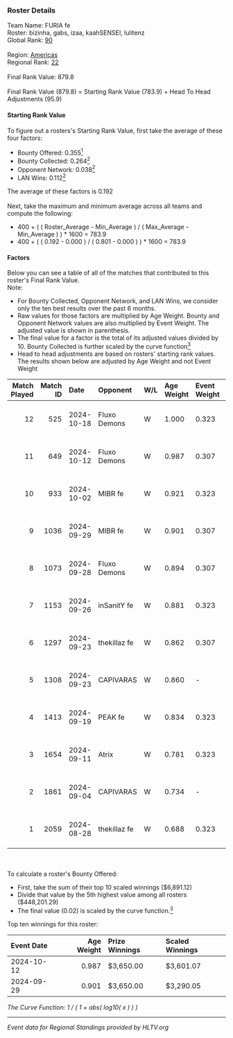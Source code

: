 ### Roster Details<br />
Team Name: FURIA fe<br />
Roster: bizinha, gabs, izaa, kaahSENSEI, lulitenz<br />
Global Rank: [90](../../standings_global_2024_11_13.md)<br />
<br />
Region: [Americas]( ../../standings_americas_2024_11_13.md)<br />
Regional Rank: [22]( ../../standings_americas_2024_11_13.md)<br />
<br />
Final Rank Value:  879.8<br />
<br />
Final Rank Value (879.8) = Starting Rank Value (783.9) + Head To Head Adjustments (95.9)<br />

#### Starting Rank Value<br />
To figure out a rosters's Starting Rank Value, first take the average of these four factors:<br />
- Bounty Offered: 0.355[<sup>1</sup>](#table2)
- Bounty Collected: 0.264[<sup>2</sup>](#table1)
- Opponent Network: 0.038[<sup>2</sup>](#table1)
- LAN Wins: 0.112[<sup>2</sup>](#table1)

The average of these factors is 0.192<br />
<br />
Next, take the maximum and minimum average across all teams and compute the following:<br />
- 400 + ( ( Roster_Average - Min_Average ) / ( Max_Average - Min_Average ) ) * 1600 = 783.9
- 400 + ( ( 0.192 - 0.000 ) / ( 0.801 - 0.000 ) ) * 1600 = 783.9


#### Factors<br />
Below you can see a table of all of the matches that contributed to this roster's Final Rank Value.<br />
Note:<br />

- For Bounty Collected, Opponent Network, and LAN Wins, we consider only the ten best results over the past 6 months.
- Raw values for those factors are multiplied by Age Weight. Bounty and Opponent Network values are also multiplied by Event Weight. The adjusted value is shown in parenthesis.
- The final value for a factor is the total of its adjusted values divided by 10. Bounty Collected is further scaled by the curve function[<sup>3</sup>](#curveFunction)
- Head to head adjustments are based on rosters' starting rank values. The results shown below are adjusted by Age Weight and not Event Weight
<span id="table1"></span><br />


| Match Played | Match ID | Date       | Opponent     | W/L | Age Weight | Event Weight | Bounty Collected | Opponent Network | LAN Wins  | H2H Adj. | Roster                                    |
| -: | -: | :- | :- | :- | :- | :- | :- | :- | :- | -: | :- |
|           12 |      525 | 2024-10-18 | Fluxo Demons | W   | 1.000      | 0.323        | 0.009 (0.003)    | 0.178 (0.058)    | 0 (0.000) |     9.93 | bizinha, gabs, izaa, kaahSENSEI, lulitenz |
|           11 |      649 | 2024-10-12 | Fluxo Demons | W   | 0.987      | 0.307        | 0.009 (0.003)    | 0.178 (0.054)    | 1 (0.987) |    10.59 | bizinha, gabs, izaa, kaahSENSEI, lulitenz |
|           10 |      933 | 2024-10-02 | MIBR fe      | W   | 0.921      | 0.323        | 0.008 (0.002)    | 0.156 (0.046)    | 0 (0.000) |     8.98 | bizinha, gabs, izaa, kaahSENSEI, lulitenz |
|            9 |     1036 | 2024-09-29 | MIBR fe      | W   | 0.901      | 0.307        | 0.008 (0.002)    | 0.156 (0.043)    | 0 (0.000) |     9.44 | bizinha, gabs, izaa, kaahSENSEI, lulitenz |
|            8 |     1073 | 2024-09-28 | Fluxo Demons | W   | 0.894      | 0.307        | 0.009 (0.002)    | 0.178 (0.049)    | 0 (0.000) |    10.81 | bizinha, gabs, izaa, kaahSENSEI, lulitenz |
|            7 |     1153 | 2024-09-26 | inSanitY fe  | W   | 0.881      | 0.323        | 0.003 (0.001)    | 0.118 (0.034)    | 0 (0.000) |     8.17 | bizinha, gabs, izaa, kaahSENSEI, lulitenz |
|            6 |     1297 | 2024-09-23 | thekillaz fe | W   | 0.862      | 0.307        | 0.003 (0.001)    | 0.098 (0.026)    | 0 (0.000) |     7.73 | bizinha, gabs, izaa, kaahSENSEI, lulitenz |
|            5 |     1308 | 2024-09-23 | CAPIVARAS    | W   | 0.860      | -            | -                | -                | 0 (0.000) |     4.20 | bizinha, gabs, izaa, kaahSENSEI, lulitenz |
|            4 |     1413 | 2024-09-19 | PEAK fe      | W   | 0.834      | 0.323        | 0.003 (0.001)    | 0.035 (0.009)    | 0 (0.000) |     6.21 | bizinha, gabs, izaa, kaahSENSEI, lulitenz |
|            3 |     1654 | 2024-09-11 | Atrix        | W   | 0.781      | 0.323        | 0.003 (0.001)    | 0.146 (0.037)    | 0 (0.000) |     8.44 | bizinha, gabs, izaa, kaahSENSEI, lulitenz |
|            2 |     1861 | 2024-09-04 | CAPIVARAS    | W   | 0.734      | -            | -                | -                | -         |     4.30 | bizinha, gabs, izaa, kaahSENSEI, lulitenz |
|            1 |     2059 | 2024-08-28 | thekillaz fe | W   | 0.688      | 0.323        | 0.003 (0.001)    | 0.098 (0.022)    | -         |     7.08 | bizinha, gabs, izaa, kaahSENSEI, lulitenz |

<br />
<span id="table2"></span><br />
To calculate a roster's Bounty Offered:<br />

- First, take the sum of their top 10 scaled winnings ($6,891.12)
- Divide that value by the 5th highest value among all rosters ($448,201.29)
- The final value (0.02) is scaled by the curve function.[<sup>3</sup>](#curveFunction)

Top ten winnings for this roster:<br />

| Event Date | Age Weight | Prize Winnings | Scaled Winnings |
| :- | -: | :- | :- |
| 2024-10-12 |      0.987 | $3,650.00      | $3,601.07       |
| 2024-09-29 |      0.901 | $3,650.00      | $3,290.05       |


<span id="curveFunction"></span>_The Curve Function: 1 / ( 1 + abs( log10( x ) ) )_<br />

---
_Event data for Regional Standings provided by HLTV.org_<br />
